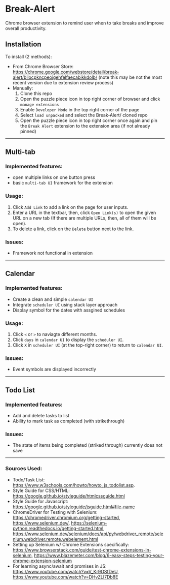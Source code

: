 # Break-Alert
Chrome browser extension to remind user when to take breaks and improve overall productivity.

##  Installation
To install (2 methods):
- From Chrome Browser Store: https://chrome.google.com/webstore/detail/break-alert/bilocpkncpeojgehfelfaecabikkdolb/ (note this may be not the most recent version due to extension review process)
- Manually: 
  1. Clone this repo
  2. Open the puzzle piece icon in top right corner of browser and click `manage extensions`
  3. Enable `Developer Mode` in the top right corner of the page
  4. Select `load unpacked` and select the Break-Alert/ cloned repo
  5. Open the puzzle piece icon in top right corner once again and pin the `Break Alert` extension to the extension area (if not already pinned)

---

##  Multi-tab
### Implemented features:
- open multiple links on one button press
- basic `multi-tab UI` framework for the extension

### Usage:
1. Click `Add Link` to add a link on the page for user inputs.
2. Enter a URL in the textbar, then, click `Open Link(s)` to open the given URL on a new tab (If there are multiple URLs, then, all of them will be open).
3. To delete a link, click on the `Delete` button next to the link.

### Issues:
  - Framework not functional in extension

---

##  Calendar
### Implemented features:
- Create a clean and simple `calendar UI`
- Integrate `scheduler UI` using stack layer approach
- Display symbol for the dates with assgined schedules

### Usage:
1. Click `<` or `>` to naviagte different months.
2. Click `days` in `calendar UI` to display the `scheduler UI`.
3. Click `X` in `scheduler UI` (at the top-right corner) to return to `calendar UI`.

### Issues:
  - Event symbols are displayed incorrectly

---

## Todo List
### Implemented features:
- Add and delete tasks to list
- Ability to mark task as completed (with strikethrough)

### Issues:
- The state of items being completed (striked through) currently does not save

---

### Sources Used:
* Todo/Task List: https://www.w3schools.com/howto/howto_js_todolist.asp.
* Style Guide for CSS/HTML: https://google.github.io/styleguide/htmlcssguide.html
* Style Guide for Javascript: https://google.github.io/styleguide/jsguide.html#file-name
* ChromeDriver for Testing with Selenium: https://chromedriver.chromium.org/getting-started, https://www.selenium.dev/, https://selenium-python.readthedocs.io/getting-started.html, https://www.selenium.dev/selenium/docs/api/py/webdriver_remote/selenium.webdriver.remote.webelement.html
* Setting up Selenium w/ Chrome Extensions specifically: https://www.browserstack.com/guide/test-chrome-extensions-in-selenium, https://www.blazemeter.com/blog/6-easy-steps-testing-your-chrome-extension-selenium
* For learning async/await and promises in JS: https://www.youtube.com/watch?v=V_Kr9OSfDeU, https://www.youtube.com/watch?v=DHvZLI7Db8E